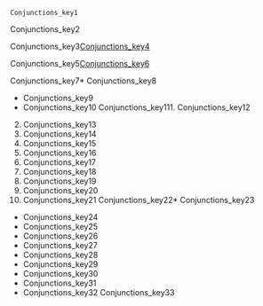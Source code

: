 ```ngMeta
Conjunctions_key1
```
Conjunctions_key2

Conjunctions_key3[Conjunctions_key4](JJ4n0jr8qX8)


Conjunctions_key5[Conjunctions_key6](taPqomJKIYE)



Conjunctions_key7* Conjunctions_key8
* Conjunctions_key9
* Conjunctions_key10
Conjunctions_key111. Conjunctions_key12
2. Conjunctions_key13
3. Conjunctions_key14
4. Conjunctions_key15
5. Conjunctions_key16
6. Conjunctions_key17
7. Conjunctions_key18
8. Conjunctions_key19
9. Conjunctions_key20
10. Conjunctions_key21
Conjunctions_key22* Conjunctions_key23
* Conjunctions_key24
* Conjunctions_key25
* Conjunctions_key26
* Conjunctions_key27
* Conjunctions_key28
* Conjunctions_key29
* Conjunctions_key30
* Conjunctions_key31
* Conjunctions_key32
Conjunctions_key33